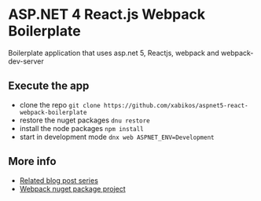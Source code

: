 # ASP.NET 4 React.js Webpack Boilerplate

Boilerplate application that uses asp.net 5, Reactjs, webpack and webpack-dev-server

## Execute the app

- clone the repo `git clone https://github.com/xabikos/aspnet5-react-webpack-boilerplate`
- restore the nuget packages `dnu restore`
- install the node packages `npm install`
- start in development mode `dnx web ASPNET_ENV=Development`

## More info

- [Related blog post series](http://xabikos.com/javascript%20module%20bundler/javascript%20dependencies%20management/css%20module%20bundler/css%20dependencies%20management/2015/12/15/asp.net-5-and-webpack-part-1.html)
- [Webpack nuget package project](https://github.com/xabikos/aspnet-webpack)  

